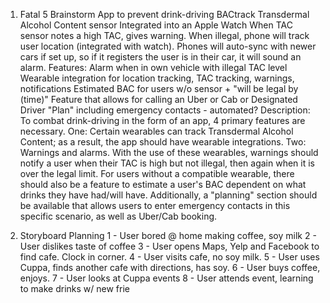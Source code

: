1. Fatal 5 Brainstorm
	App to prevent drink-driving
		BACtrack Transdermal Alcohol Content sensor
			Integrated into an Apple Watch
			When TAC sensor notes a high TAC, gives warning. When illegal, phone will track user location (integrated with watch). Phones will auto-sync with newer cars if set up, so if it registers the user is in their car, it will sound an alarm. 
	Features:
		Alarm when in own vehicle with illegal TAC level
		Wearable integration for location tracking, TAC tracking, warnings, notifications
		Estimated BAC for users w/o sensor + "will be legal by (time)"
		Feature that allows for calling an Uber or Cab or Designated Driver
		"Plan" including emergency contacts - automated?
	Description:
		To combat drink-driving in the form of an app, 4 primary features are necessary. One: Certain wearables can track Transdermal Alcohol Content; as a result, the app should have wearable integrations. Two: Warnings and alarms. With the use of these wearables, warnings should notify a user when their TAC is high but not illegal, then again when it is over the legal limit. For users without a compatible wearable, there should also be a feature to estimate a user's BAC dependent on what drinks they have had/will have. Additionally, a "planning" section should be available that allows users to enter emergency contacts in this specific scenario, as well as Uber/Cab booking.

2. Storyboard Planning
	1 - User bored @ home making coffee, soy milk
	2 - User dislikes taste of coffee
	3 - User opens Maps, Yelp and Facebook to find cafe. Clock in corner.
	4 - User visits cafe, no soy milk.
	5 - User uses Cuppa, finds another cafe with directions, has soy.
	6 - User buys coffee, enjoys.
	7 - User looks at Cuppa events
	8 - User attends event, learning to make drinks w/ new frie